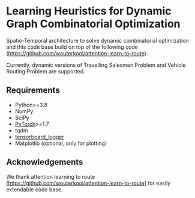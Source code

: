 # Learning Heuristics for Dynamic Graph Combinatorial Optimization

Spatio-Temporal architecture to solve dynamic combinatorial optimization and this code base build on top of the following code (https://github.com/wouterkool/attention-learn-to-route). 

Currently, dynamic versions of Travelling Salesmen Problem and Vehicle Routing Problem are supported. 

## Requirements

* Python>=3.8
* NumPy
* SciPy
* [PyTorch](http://pytorch.org/)>=1.7
* tqdm
* [tensorboard_logger](https://github.com/TeamHG-Memex/tensorboard_logger)
* Matplotlib (optional, only for plotting)



## Acknowledgements
We thank attention learning to route [https://github.com/wouterkool/attention-learn-to-route] for easily extendable code base. 
